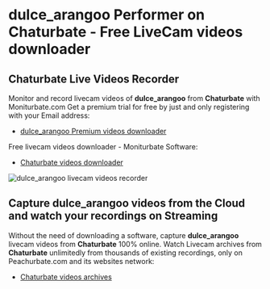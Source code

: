 # dulce_arangoo Performer on Chaturbate - Free LiveCam videos downloader

## Chaturbate Live Videos Recorder

Monitor and record livecam videos of **dulce_arangoo** from **Chaturbate** with Moniturbate.com
Get a premium trial for free by just and only registering with your Email address:
* [dulce_arangoo Premium videos downloader](https://moniturbate.com/request-demo-licence-key.html)

Free livecam videos downloader - Moniturbate Software:
* [Chaturbate videos downloader](https://moniturbate.com/moniturbate-download-software.html)

![dulce_arangoo livecam videos recorder](https://peachurnet.com/templates/moniturbate-software.png)


## Capture dulce_arangoo videos from the Cloud and watch your recordings on Streaming

Without the need of downloading a software, capture **dulce_arangoo** livecam videos from **Chaturbate** 100% online.
Watch Livecam archives from **Chaturbate** unlimitedly from thousands of existing recordings, only on Peachurbate.com and its websites network:
* [Chaturbate videos archives](https://peachurnet.com/)